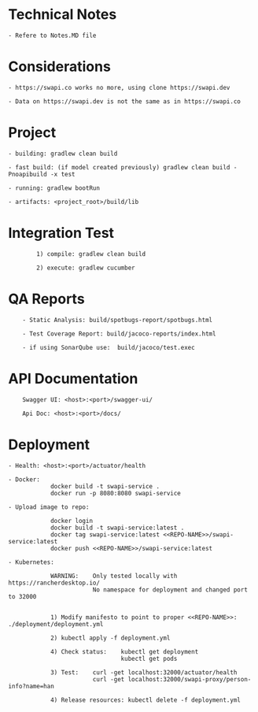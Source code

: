
Technical Notes
===============

	- Refere to Notes.MD file


Considerations
==============

    - https://swapi.co works no more, using clone https://swapi.dev

    - Data on https://swapi.dev is not the same as in https://swapi.co


Project
=======

    - building: gradlew clean build

    - fast build: (if model created previously) gradlew clean build -Pnoapibuild -x test 

    - running: gradlew bootRun

    - artifacts: <project_root>/build/lib



Integration Test
================

            1) compile: gradlew clean build

            2) execute: gradlew cucumber


QA Reports
==========

        - Static Analysis: build/spotbugs-report/spotbugs.html

        - Test Coverage Report: build/jacoco-reports/index.html

		- if using SonarQube use:  build/jacoco/test.exec


API Documentation
=================

		Swagger UI: <host>:<port>/swagger-ui/
		
		Api Doc: <host>:<port>/docs/


Deployment
==========

    - Health: <host>:<port>/actuator/health

    - Docker: 
                docker build -t swapi-service .
                docker run -p 8080:8080 swapi-service

    - Upload image to repo:

                docker login
                docker build -t swapi-service:latest .
                docker tag swapi-service:latest <<REPO-NAME>>/swapi-service:latest
                docker push <<REPO-NAME>>/swapi-service:latest

    - Kubernetes:
	
                WARNING:    Only tested locally with https://rancherdesktop.io/ 
                            No namespace for deployment and changed port to 32000


                1) Modify manifesto to point to proper <<REPO-NAME>>:  ./deployment/deployment.yml
				
                2) kubectl apply -f deployment.yml

                4) Check status:    kubectl get deployment
                                    kubectl get pods

                3) Test:    curl -get localhost:32000/actuator/health
                            curl -get localhost:32000/swapi-proxy/person-info?name=han

                4) Release resources: kubectl delete -f deployment.yml


